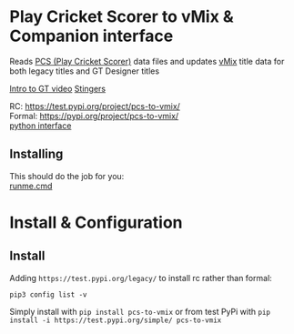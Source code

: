 # Play Cricket Scorer to vMix & Companion interface

Reads [PCS (Play Cricket Scorer)](https://www.play-cricket.com/features-playcricketscorerpro) data files and updates [vMix](https://www.vmix.com/help24/index.htm?vMixTitleDesigner.html) title data for both legacy titles and GT Designer titles

[Intro to GT video](https://www.youtube.com/watch?v=emScjEUVrJc)
[Stingers](https://www.youtube.com/watch?v=uS6y6PWPiNI)

RC: https://test.pypi.org/project/pcs-to-vmix/  
Formal: https://pypi.org/project/pcs-to-vmix/  
[python interface](pcs-to-vmix/README.md)

## Installing

This should do the job for you:  
[runme.cmd](../runme.cmd)

# Install & Configuration
## Install
Adding `https://test.pypi.org/legacy/` to install rc rather than formal:
```
pip3 config list -v
```

Simply install with `pip install pcs-to-vmix` or from test PyPi with `pip install -i https://test.pypi.org/simple/ pcs-to-vmix`
